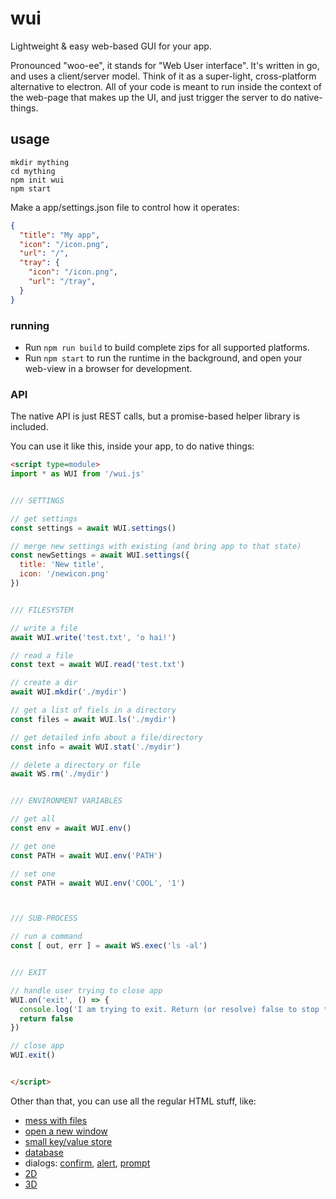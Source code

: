 # wui

Lightweight & easy web-based GUI for your app.

Pronounced "woo-ee", it stands for "Web User interface". It's written in go, and uses a client/server model. Think of it as a super-light, cross-platform alternative to electron. All of your code is meant to run inside the context of the web-page that makes up the UI, and just trigger the server to do native-things.

## usage

```
mkdir mything
cd mything
npm init wui
npm start
```

Make a app/settings.json file to control how it operates:

```json
{
  "title": "My app",
  "icon": "/icon.png",
  "url": "/",
  "tray": {
    "icon": "/icon.png",
    "url": "/tray",
  }
}
```


### running

* Run `npm run build` to build complete zips for all supported platforms.
* Run `npm start` to run the runtime in the background, and open your web-view in a browser for development.


### API

The native API is just REST calls, but a promise-based helper library is included.

You can use it like this, inside your app, to do native things:


```html
<script type=module>
import * as WUI from '/wui.js'


/// SETTINGS

// get settings
const settings = await WUI.settings()

// merge new settings with existing (and bring app to that state)
const newSettings = await WUI.settings({
  title: 'New title',
  icon: '/newicon.png'
})


/// FILESYSTEM

// write a file
await WUI.write('test.txt', 'o hai!')

// read a file
const text = await WUI.read('test.txt')

// create a dir
await WUI.mkdir('./mydir')

// get a list of fiels in a directory
const files = await WUI.ls('./mydir')

// get detailed info about a file/directory
const info = await WUI.stat('./mydir')

// delete a directory or file
await WS.rm('./mydir')


/// ENVIRONMENT VARIABLES

// get all
const env = await WUI.env()

// get one
const PATH = await WUI.env('PATH')

// set one
const PATH = await WUI.env('COOL', '1')



/// SUB-PROCESS

// run a command
const [ out, err ] = await WS.exec('ls -al')


/// EXIT

// handle user trying to close app
WUI.on('exit', () => {
  console.log('I am trying to exit. Return (or resolve) false to stop that.')
  return false
})

// close app
WUI.exit()


</script>
```

Other than that, you can use all the regular HTML stuff, like:

* [mess with files](https://developer.mozilla.org/en-US/docs/Web/API/File/Using_files_from_web_applications)
* [open a new window](https://developer.mozilla.org/en-US/docs/Web/API/Window/open)
* [small key/value store](https://developer.mozilla.org/en-US/docs/Web/API/Web_Storage_API)
* [database](https://developer.mozilla.org/en-US/docs/Web/API/IndexedDB_API)
* dialogs: [confirm](https://developer.mozilla.org/en-US/docs/Web/API/Window/confirm), [alert](https://developer.mozilla.org/en-US/docs/Web/API/Window/alert), [prompt](https://developer.mozilla.org/en-US/docs/Web/API/Window/prompt)
* [2D](https://developer.mozilla.org/en-US/docs/Web/API/Canvas_API)
* [3D](https://developer.mozilla.org/en-US/docs/Web/API/WebGL_API)